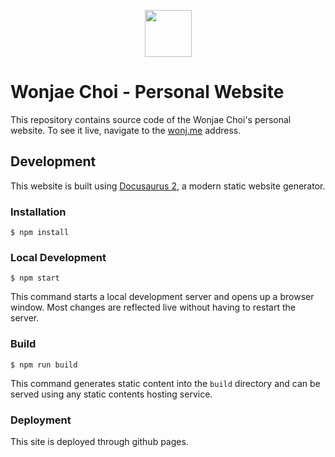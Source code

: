 <p align="center">
 <img src="https://raw.githubusercontent.com/pkosiec/website/main/static/img/logo.png" width="75">
</p>

# Wonjae Choi - Personal Website

This repository contains source code of the Wonjae Choi's personal website. To see it live, navigate to the [wonj.me](https://wonj.me) address.

## Development

This website is built using [Docusaurus 2](https://docusaurus.io/), a modern static website generator.

### Installation

```
$ npm install
```

### Local Development

```
$ npm start
```

This command starts a local development server and opens up a browser window. Most changes are reflected live without having to restart the server.

### Build

```
$ npm run build
```

This command generates static content into the `build` directory and can be served using any static contents hosting service.

### Deployment

This site is deployed through github pages.
